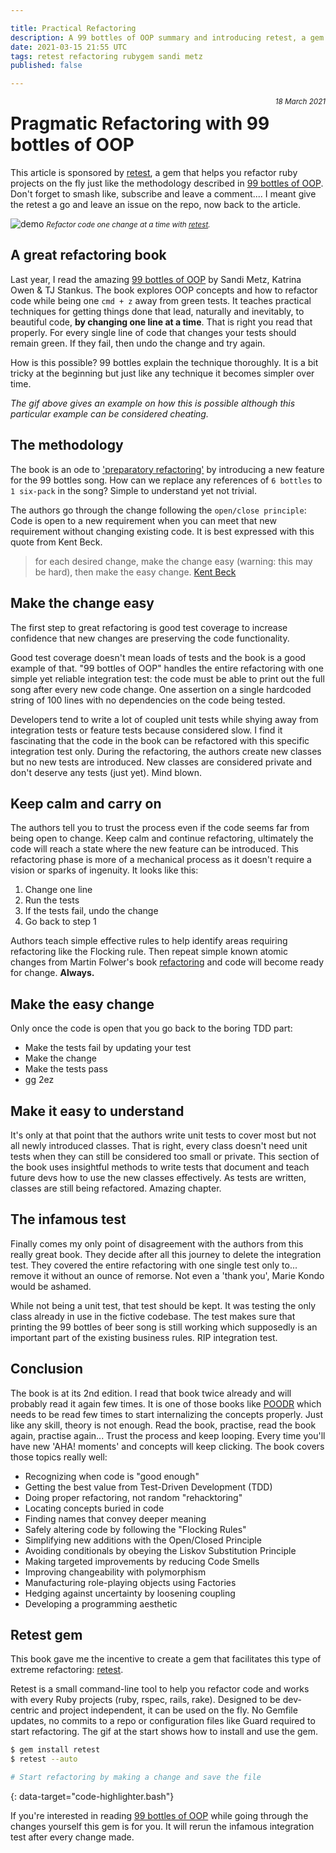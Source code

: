 ```yaml
---

title: Practical Refactoring 
description: A 99 bottles of OOP summary and introducing retest, a gem to help you refactor code on the fly.
date: 2021-03-15 21:55 UTC
tags: retest refactoring rubygem sandi metz
published: false

---
```


[book]: https://sandimetz.com/99bottles
[retest]: https://github.com/AlexB52/retest

<small style="float:right;"> _18 March 2021_ </small>

# Pragmatic Refactoring with 99 bottles of OOP

This article is sponsored by [retest][retest], a gem that helps you refactor ruby projects on the fly just like the methodology described in [99 bottles of OOP][book]. Don't forget to smash like, subscribe and leave a comment.... I meant give the retest a go and leave an issue on the repo, now back to the article.

![demo](https://alexbarret.com/images/external/retest-demo-26bcad04.gif)
<small class="d-block text-center"><i>Refactor code one change at a time with [retest][retest].</i></small>

## A great refactoring book

Last year, I read the amazing [99 bottles of OOP][book] by Sandi Metz, Katrina Owen & TJ Stankus. The book explores OOP concepts and how to refactor code while being one `cmd + z` away from green tests. It teaches practical techniques for getting things done that lead, naturally and inevitably, to beautiful code, **by changing one line at a time**. That is right you read that properly. For every single line of code that changes your tests should remain green. If they fail, then undo the change and try again.

How is this possible? 99 bottles explain the technique thoroughly. It is a bit tricky at the beginning but just like any technique it becomes simpler over time. 

_The gif above gives an example on how this is possible although this particular example can be considered cheating._

## The methodology

The book is an ode to ['preparatory refactoring'](https://martinfowler.com/articles/preparatory-refactoring-example.html) by introducing a new feature for the 99 bottles song. How can we replace any references of `6 bottles` to `1 six-pack` in the song? Simple to understand yet not trivial.

The authors go through the change following the `open/close principle`: Code is open to a new requirement when you can meet that new requirement without changing existing code. It is best expressed with this quote from Kent Beck.

> for each desired change, make the change easy (warning: this may be hard), then make the easy change. [Kent Beck](https://twitter.com/KentBeck/status/250733358307500032?s=20)


## Make the change easy

The first step to great refactoring is good test coverage to increase confidence that new changes are preserving the code functionality. 

Good test coverage doesn't mean loads of tests and the book is a good example of that. "99 bottles of OOP" handles the entire refactoring with one simple yet reliable integration test: the code must be able to print out the full song after every new code change. One assertion on a single hardcoded string of 100 lines with no dependencies on the code being tested.

Developers tend to write a lot of coupled unit tests while shying away from integration tests or feature tests because considered slow. I find it fascinating that the code in the book can be refactored with this specific integration test only. During the refactoring, the authors create new classes but no new tests are introduced. New classes are considered private and don't deserve any tests (just yet). Mind blown.

## Keep calm and carry on

The authors tell you to trust the process even if the code seems far from being open to change. Keep calm and continue refactoring, ultimately the code will reach a state where the new feature can be introduced. This refactoring phase is more of a mechanical process as it doesn't require a vision or sparks of ingenuity. It looks like this:

1. Change one line
2. Run the tests
3. If the tests fail, undo the change
4. Go back to step 1

Authors teach simple effective rules to help identify areas requiring refactoring like the Flocking rule. Then repeat simple known atomic changes from Martin Folwer's book [refactoring](https://www.refactoring.com/) and code will become ready for change. **Always.**

## Make the easy change

Only once the code is open that you go back to the boring TDD part:

* Make the tests fail by updating your test
* Make the change
* Make the tests pass
* gg 2ez

## Make it easy to understand

It's only at that point that the authors write unit tests to cover most but not all newly introduced classes. That is right, every class doesn't need unit tests when they can still be considered too small or private. This section of the book uses insightful methods to write tests that document and teach future devs how to use the new classes effectively. As tests are written, classes are still being refactored. Amazing chapter.

## The infamous test

Finally comes my only point of disagreement with the authors from this really great book. They decide after all this journey to delete the integration test. They covered the entire refactoring with one single test only to... remove it without an ounce of remorse. Not even a 'thank you', Marie Kondo would be ashamed.

While not being a unit test, that test should be kept. It was testing the only class already in use in the fictive codebase. The test makes sure that printing the 99 bottles of beer song is still working which supposedly is an important part of the existing business rules. RIP integration test. 

## Conclusion

The book is at its 2nd edition. I read that book twice already and will probably read it again few times. It is one of those books like [POODR](https://www.poodr.com/) which needs to be read few times to start internalizing the concepts properly. Just like any skill, theory is not enough. Read the book, practise, read the book again, practise again... Trust the process and keep looping. Every time you'll have new 'AHA! moments' and concepts will keep clicking. The book covers those topics really well:

* Recognizing when code is "good enough"
* Getting the best value from Test-Driven Development (TDD)
* Doing proper refactoring, not random "rehacktoring"
* Locating concepts buried in code
* Finding names that convey deeper meaning
* Safely altering code by following the "Flocking Rules"
* Simplifying new additions with the Open/Closed Principle
* Avoiding conditionals by obeying the Liskov Substitution Principle
* Making targeted improvements by reducing Code Smells
* Improving changeability with polymorphism
* Manufacturing role-playing objects using Factories
* Hedging against uncertainty by loosening coupling
* Developing a programming aesthetic

## Retest gem

This book gave me the incentive to create a gem that facilitates this type of extreme refactoring: [retest][retest].

Retest is a small command-line tool to help you refactor code and works with every Ruby projects (ruby, rspec, rails, rake). Designed to be dev-centric and project independent, it can be used on the fly. No Gemfile updates, no commits to a repo or configuration files like Guard required to start refactoring. The gif at the start shows how to install and use the gem. 

~~~bash
$ gem install retest
$ retest --auto

# Start refactoring by making a change and save the file
~~~
{: data-target="code-highlighter.bash"}

If you're interested in reading [99 bottles of OOP][book] while going through the changes yourself this gem is for you. It will rerun the infamous integration test after every change made.
